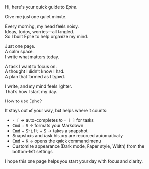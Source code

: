 Hi, here's your quick guide to _Ephe_.

Give me just one quiet minute.


Every morning, my head feels noisy.  
Ideas, todos, worries—all tangled.  
So I built Ephe to help organize my mind.

Just one page.  
A calm space.  
I write what matters today.

A task I want to focus on.  
A thought I didn’t know I had.  
A plan that formed as I typed.

I write, and my mind feels lighter.  
That’s how I start my day.


How to use Ephe?

It stays out of your way, but helps where it counts:

- `- [` → auto-completes to `- [ ]` for tasks  
- <kbd>Cmd</kbd> + <kbd>S</kbd> → formats your Markdown  
- <kbd>Cmd</kbd> + <kbd>Shift</kbd> + <kbd>S</kbd> → takes a snapshot  
- Snapshots and task history are recorded automatically  
- <kbd>Cmd</kbd> + <kbd>K</kbd> → opens the quick command menu  
- Customize appearance (Dark mode, Paper style, Width) from the bottom-left settings


I hope this one page helps you start your day with focus and clarity.